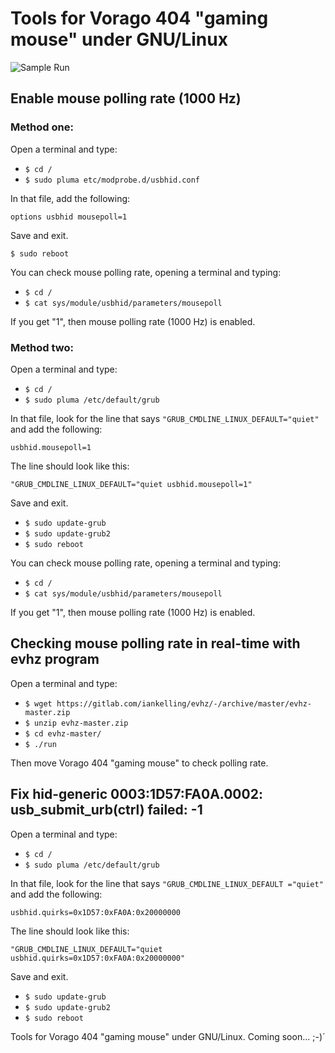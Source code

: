 # Tools for Vorago 404 "gaming mouse" under GNU/Linux

![Sample Run](https://github.com/tuxkernel/vorago-gaming-mouse-404/blob/master/images/00.png)

## Enable mouse polling rate (1000 Hz)

### Method one:

Open a terminal and type:

- `$ cd /`
- `$ sudo pluma etc/modprobe.d/usbhid.conf`

In that file, add the following:

`options usbhid mousepoll=1`

Save and exit.

`$ sudo reboot`

You can check mouse polling rate, opening a terminal and typing:

- `$ cd /`
- `$ cat sys/module/usbhid/parameters/mousepoll`

If you get "1", then mouse polling rate (1000 Hz) is enabled.

### Method two:

Open a terminal and type:

- `$ cd /`
- `$ sudo pluma /etc/default/grub`

In that file, look for the line that says `"GRUB_CMDLINE_LINUX_DEFAULT="quiet"` and add the following:

`usbhid.mousepoll=1`

The line should look like this:

`"GRUB_CMDLINE_LINUX_DEFAULT="quiet usbhid.mousepoll=1"`

Save and exit.

- `$ sudo update-grub`
- `$ sudo update-grub2`
- `$ sudo reboot`

You can check mouse polling rate, opening a terminal and typing:

- `$ cd /`
- `$ cat sys/module/usbhid/parameters/mousepoll`

If you get "1", then mouse polling rate (1000 Hz) is enabled.

## Checking mouse polling rate in real-time with evhz program

Open a terminal and type:

- `$ wget https://gitlab.com/iankelling/evhz/-/archive/master/evhz-master.zip`
- `$ unzip evhz-master.zip`
- `$ cd evhz-master/`
- `$ ./run`

Then move Vorago 404 "gaming mouse" to check polling rate.

## Fix hid-generic 0003:1D57:FA0A.0002: usb_submit_urb(ctrl) failed: -1

Open a terminal and type:

- `$ cd /`
- `$ sudo pluma /etc/default/grub`

In that file, look for the line that says `"GRUB_CMDLINE_LINUX_DEFAULT ="quiet"` and add the following:

`usbhid.quirks=0x1D57:0xFA0A:0x20000000`

The line should look like this:

`"GRUB_CMDLINE_LINUX_DEFAULT="quiet usbhid.quirks=0x1D57:0xFA0A:0x20000000"`

Save and exit.

- `$ sudo update-grub`
- `$ sudo update-grub2`
- `$ sudo reboot`

Tools for Vorago 404 "gaming mouse" under GNU/Linux. Coming soon... ;-)´
